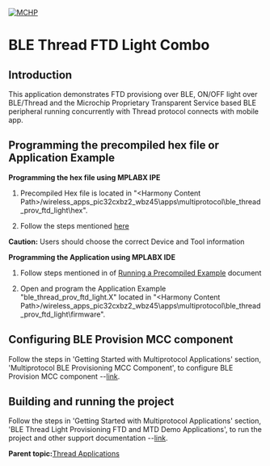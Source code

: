 [![MCHP](https://www.microchip.com/ResourcePackages/Microchip/assets/dist/images/logo.png)](https://www.microchip.com)
# BLE Thread FTD Light Combo

## Introduction
This application demonstrates FTD provisiong over BLE, ON/OFF light over BLE/Thread and the Microchip Proprietary Transparent Service based BLE peripheral running concurrently with Thread protocol connects with mobile app.

## Programming the precompiled hex file or Application Example

**Programming the hex file using MPLABX IPE**

1.  Precompiled Hex file is located in "<Harmony Content Path\>/wireless\_apps\_pic32cxbz2\_wbz45\\apps\\multiprotocol\\ble\_thread\_prov\_ftd\_light\\hex".

2.  Follow the steps mentioned [here](https://microchipdeveloper.com/ipe:programming-device)


**Caution:** Users should choose the correct Device and Tool information

**Programming the Application using MPLABX IDE**

1.  Follow steps mentioned in of [Running a Precompiled Example](https://onlinedocs.microchip.com/pr/GUID-A5330D3A-9F51-4A26-B71D-8503A493DF9C-en-US-2/index.html?GUID-EA74172C-595E-4A34-B359-D42EE443F0EC) document

2.  Open and program the Application Example "ble\_thread\_prov\_ftd\_light.X" located in "<Harmony Content Path\>/wireless\_apps\_pic32cxbz2\_wbz45\\apps\\multiprotocol\\ble\_thread\_prov\_ftd\_light\\firmware".

## Configuring BLE Provision MCC component

Follow the steps in 'Getting Started with Multiprotocol Applications' section, 'Multiprotocol BLE Provisioning MCC Component', to configure BLE Provision MCC component --[link](https://onlinedocs.microchip.com/oxy/GUID-A5330D3A-9F51-4A26-B71D-8503A493DF9C).


## Building and running the project

Follow the steps in 'Getting Started with Multiprotocol Applications' section, 'BLE Thread Light Provisioning FTD and MTD Demo Applications', to run the project and other support documentation --[link](https://onlinedocs.microchip.com/oxy/GUID-A5330D3A-9F51-4A26-B71D-8503A493DF9C).

**Parent topic:**[Thread Applications](https://onlinedocs.microchip.com/oxy/GUID-A5330D3A-9F51-4A26-B71D-8503A493DF9C)